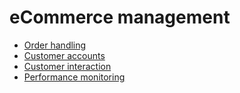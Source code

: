 # eCommerce management

  * [Order handling](ecommerce_management/order_handling)
  * [Customer accounts](ecommerce_management/customer_accounts)
  * [Customer interaction](ecommerce_management/customer_interaction)
  * [Performance monitoring](ecommerce_management/performance)

